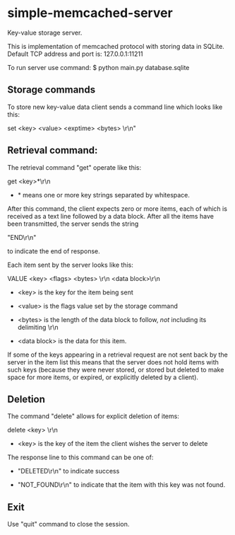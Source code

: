 # simple-memcached-server
Key-value storage server.

This is implementation of memcached protocol with storing data in SQLite.
Default TCP address and port is: 127.0.0.1:11211

To run server use command:  $ python main.py database.sqlite

Storage commands
------------------

To store new key-value data client sends a command line which looks like this:

set \<key> \<value> \<exptime> \<bytes> \r\n"

Retrieval command:
------------------

The retrieval command "get" operate like this:

get \<key>*\r\n

- <key>* means one or more key strings separated by whitespace.

After this command, the client expects zero or more items, each of
which is received as a text line followed by a data block. After all
the items have been transmitted, the server sends the string

"END\r\n"

to indicate the end of response.

Each item sent by the server looks like this:

VALUE \<key> \<flags> \<bytes> \r\n
\<data block>\r\n

- \<key> is the key for the item being sent

- \<value> is the flags value set by the storage command

- \<bytes> is the length of the data block to follow, *not* including
  its delimiting \r\n

- \<data block> is the data for this item.

If some of the keys appearing in a retrieval request are not sent back
by the server in the item list this means that the server does not
hold items with such keys (because they were never stored, or stored
but deleted to make space for more items, or expired, or explicitly
deleted by a client).

Deletion
--------

The command "delete" allows for explicit deletion of items:

delete \<key> \r\n

- \<key> is the key of the item the client wishes the server to delete

The response line to this command can be one of:

- "DELETED\r\n" to indicate success

- "NOT_FOUND\r\n" to indicate that the item with this key was not
  found.

Exit
----
Use "quit" command to close the session.